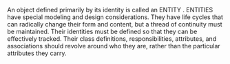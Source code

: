 An object defined primarily by its identity is called an ENTITY . ENTITIES have special modeling and design considerations. They have life cycles that can radically change their form and content, but a thread of continuity must be maintained. Their identities must be defined so that they can be effectively tracked. Their class definitions, responsibilities, attributes, and associations should revolve around who they are, rather than the particular attributes they carry.
